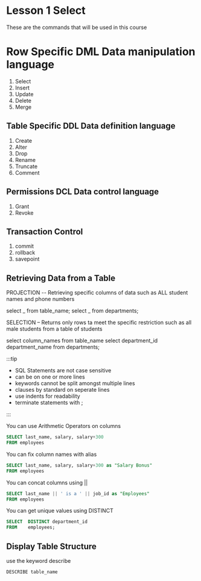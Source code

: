 # Lesson 1 Select

These are the commands that will be used in this course

# Row Specific DML Data manipulation language

1. Select
2. Insert
3. Update
4. Delete
5. Merge

## Table Specific DDL Data definition language

1. Create
2. Alter
3. Drop
4. Rename
5. Truncate
6. Comment

## Permissions DCL Data control language

1. Grant
2. Revoke

## Transaction Control

1. commit
2. rollback
3. savepoint

## Retrieving Data from a Table

PROJECTION -- Retrieving specific columns of data such as ALL student names and phone numbers

select _ from table_name;
select _ from departments;

SELECTION – Returns only rows ta meet the specific restriction such as all male students from a table of students

select column_names from table_name
select department_id department_name from departments;

:::tip

- SQL Statements are not case sensitive
- can be on one or more lines
- keywords cannot be split amongst multiple lines
- clauses by standard on seperate lines
- use indents for readability
- terminate statements with ;

:::

You can use Arithmetic Operators on columns

```SQL
SELECT last_name, salary, salary+300
FROM employees
```

You can fix column names with alias

```SQL
SELECT last_name, salary, salary+300 as "Salary Bonus"
FROM employees
```

You can concat columns using ||

```SQL
SELECT last_name || ' is a ' || job_id as "Employees"
FROM employees
```

You can get unique values using DISTINCT

```SQL
SELECT	DISTINCT department_id
FROM	employees;
```

## Display Table Structure

use the keyword describe

```SQL
DESCRIBE table_name
```
